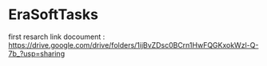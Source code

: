 # EraSoftTasks

first resarch link docoument : 
https://drive.google.com/drive/folders/1ijBvZDsc0BCrn1HwFQGKxokWzl-Q-7b_?usp=sharing
